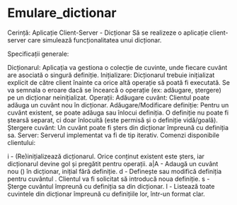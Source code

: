 # Emulare_dictionar

Cerință: Aplicație Client-Server - Dicționar
Să se realizeze o aplicație client-server care simulează funcționalitatea unui dicționar.

Specificații generale:

Dicționarul: Aplicația va gestiona o colecție de cuvinte, unde fiecare cuvânt are asociată o singură definiție.
Inițializare: Dicționarul trebuie inițializat explicit de către client înainte ca orice altă operație să poată fi executată. Se va semnala o eroare dacă se încearcă o operație (ex: adăugare, ștergere) pe un dicționar neinițializat.
Operații:
Adăugare cuvânt: Clientul poate adăuga un cuvânt nou în dicționar.
Adăugare/Modificare definiție: Pentru un cuvânt existent, se poate adăuga sau înlocui definiția. O definiție nu poate fi ștearsă separat, ci doar înlocuită (este permisă și o definiție vidă/goală).
Ștergere cuvânt: Un cuvânt poate fi șters din dicționar împreună cu definiția sa.
Server: Serverul implementat va fi de tip iterativ.
Comenzi disponibile clientului:

i - (Re)inițializează dicționarul. Orice conținut existent este șters, iar dicționarul devine gol și pregătit pentru operații.
a|A <cuvant> - Adaugă un cuvânt nou (<cuvant>) în dicționar, inițial fără definiție.
d <cuvant> - Definește sau modifică definiția pentru cuvântul <cuvant>. Clientul va fi solicitat să introducă noua definiție.
s <cuvant> - Șterge cuvântul <cuvant> împreună cu definiția sa din dicționar.
l - Listează toate cuvintele din dicționar împreună cu definițiile lor, într-un format clar.